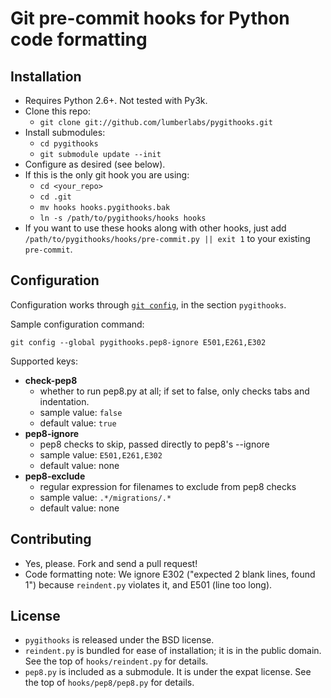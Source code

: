 Git pre-commit hooks for Python code formatting
===============================================

Installation
------------

* Requires Python 2.6+. Not tested with Py3k.
* Clone this repo:
  + `git clone git://github.com/lumberlabs/pygithooks.git`
* Install submodules:
  + `cd pygithooks`
  + `git submodule update --init`
* Configure as desired (see below).
* If this is the only git hook you are using:
  + `cd <your_repo>`
  + `cd .git`
  + `mv hooks hooks.pygithooks.bak`
  + `ln -s /path/to/pygithooks/hooks hooks`
* If you want to use these hooks along with other hooks, just add `/path/to/pygithooks/hooks/pre-commit.py || exit 1` to your existing `pre-commit`.

Configuration
-------------

Configuration works through [`git config`](http://www.kernel.org/pub/software/scm/git/docs/git-config.html), in the section `pygithooks`.

Sample configuration command:

    git config --global pygithooks.pep8-ignore E501,E261,E302

Supported keys:

* **check-pep8**
  + whether to run pep8.py at all; if set to false, only checks tabs and indentation.
  + sample value: `false`
  + default value: `true`
* **pep8-ignore**
  + pep8 checks to skip, passed directly to pep8's --ignore
  + sample value: `E501,E261,E302`
  + default value: none
* **pep8-exclude**
  + regular expression for filenames to exclude from pep8 checks
  + sample value: `.*/migrations/.*`
  + default value: none

Contributing
------------
* Yes, please. Fork and send a pull request!
* Code formatting note: We ignore E302 ("expected 2 blank lines, found 1") because `reindent.py` violates it, and E501 (line too long).

License
-------

* `pygithooks` is released under the BSD license.
* `reindent.py` is bundled for ease of installation; it is in the public domain. See the top of `hooks/reindent.py` for details.
* `pep8.py` is included as a submodule. It is under the expat license. See the top of `hooks/pep8/pep8.py` for details.
